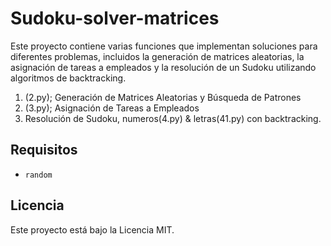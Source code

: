 # Sudoku-solver-matrices
Este proyecto contiene varias funciones que implementan soluciones para diferentes problemas, incluidos la generación de matrices aleatorias, la asignación de tareas a empleados y la resolución de un Sudoku utilizando algoritmos de backtracking.

1. (2.py); Generación de Matrices Aleatorias y Búsqueda de Patrones
2. (3.py);  Asignación de Tareas a Empleados
3.  Resolución de Sudoku, numeros(4.py) & letras(41.py) con backtracking.

## Requisitos

- `random`

## Licencia
Este proyecto está bajo la Licencia MIT.
